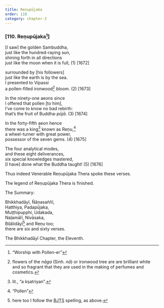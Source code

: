 ```yaml
---
title: Reṇupūjaka
order: 110
category: chapter-3
---
```


### \[110. Reṇupūjaka[^1]\]

\[I saw\] the golden Sambuddha,  
just like the hundred-raying sun,  
shining forth in all directions  
just like the moon when it is full, (1) \[1672\]

surrounded by \[his followers\]  
just like the earth is by the sea.  
I presented to Vipassi  
a pollen-filled ironwood[^2] bloom. (2) \[1673\]

In the ninety-one aeons since  
I offered that pollen \[to him\],  
I’ve come to know no bad rebirth:  
that’s the fruit of Buddha-*pūjā*. (3) \[1674\]

In the forty-fifth aeon hence  
there was a king[^3] known as Reṇu,[^4]  
a wheel-turner with great power,  
possessor of the seven gems. (4) \[1675\]

The four analytical modes,  
and these eight deliverances,  
six special knowledges mastered,  
\[I have\] done what the Buddha taught! (5) \[1676\]

Thus indeed Venerable Reṇupūjaka Thera spoke these verses.

The legend of Reṇupūjaka Thera is finished.

The Summary:

Bhikkhadāyī, Ñāṇasaññī,  
Hatthiya, Padapūjaka,  
Muṭṭhipupphi, Udakada,  
Naḷamālī, Nivāsaka,  
Biḷālidāyī[^5] and Reṇu too;  
there are six and sixty verses.

The Bhikkhadāyī Chapter, the Eleventh.

[^1]: “Worship with Pollen-er”

[^2]: flowers of the *nāga* (Sinh. *nā*) or ironwood tree are are brilliant white and so fragrant that they are used in the making of perfumes and cosmetics.

[^3]: lit., “a kṣatriyan”.

[^4]: “Pollen”

[^5]: here too I follow the <abbr title="Buddha Jayanthi Tripitaka Series">BJTS</abbr> spelling, as above.
